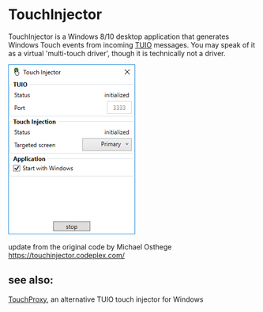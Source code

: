 # TouchInjector
TouchInjector is a Windows 8/10 desktop application that generates 
Windows Touch events from incoming [TUIO](http://www.tuio.org/) messages. You may speak of it as 
a virtual 'multi-touch driver', though it is technically not a driver.

![TouchInjector](TouchInjector.png)

update from the original code by Michael Osthege  
https://touchinjector.codeplex.com/

## see also:
[TouchProxy](https://github.com/frog/touchproxy), an alternative TUIO touch injector for Windows
